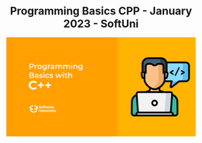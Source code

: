 <h1 align="center">Programming Basics CPP - January 2023 - SoftUni</h1>

![](https://github.com/Slavi15/Programming-Basics-CPP---January-2023---Software-University/blob/master/cpp-basics.png)
